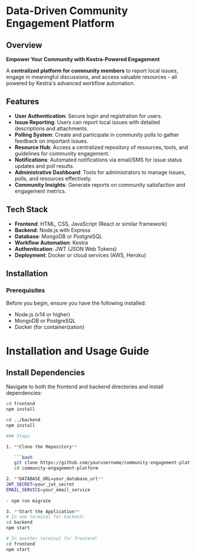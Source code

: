 # Data-Driven Community Engagement Platform

## Overview

**Empower Your Community with Kestra-Powered Engagement**

A **centralized platform for community members** to report local issues, engage in meaningful discussions, and access valuable resources - all powered by Kestra's advanced workflow automation.

## Features

- **User Authentication**: Secure login and registration for users.
- **Issue Reporting**: Users can report local issues with detailed descriptions and attachments.
- **Polling System**: Create and participate in community polls to gather feedback on important issues.
- **Resource Hub**: Access a centralized repository of resources, tools, and guidelines for community engagement.
- **Notifications**: Automated notifications via email/SMS for issue status updates and poll results.
- **Administrative Dashboard**: Tools for administrators to manage issues, polls, and resources effectively.
- **Community Insights**: Generate reports on community satisfaction and engagement metrics.

## Tech Stack

- **Frontend**: HTML, CSS, JavaScript (React or similar framework)
- **Backend**: Node.js with Express
- **Database**: MongoDB or PostgreSQL
- **Workflow Automation**: Kestra
- **Authentication**: JWT (JSON Web Tokens)
- **Deployment**: Docker or cloud services (AWS, Heroku)

## Installation

### Prerequisites

Before you begin, ensure you have the following installed:

- Node.js (v14 or higher)
- MongoDB or PostgreSQL
- Docker (for containerization)

# Installation and Usage Guide

## Install Dependencies

Navigate to both the frontend and backend directories and install dependencies:

```bash
cd frontend
npm install

cd ../backend
npm install

### Steps

1. **Clone the Repository**

   ```bash
   git clone https://github.com/yourusername/community-engagement-platform.git
   cd community-engagement-platform

2. **DATABASE_URL=your_database_url**
JWT_SECRET=your_jwt_secret
EMAIL_SERVICE=your_email_service
   
- npm run migrate

3. **Start the Application**
# In one terminal for backend:
cd backend
npm start

# In another terminal for frontend:
cd frontend
npm start